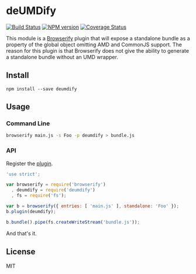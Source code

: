 # deUMDify

[![Build Status](https://travis-ci.org/primus/deumdify.svg?branch=master)](https://travis-ci.org/primus/deumdify)
[![NPM version](https://badge.fury.io/js/deumdify.svg)](http://badge.fury.io/js/deumdify)
[![Coverage Status](https://img.shields.io/coveralls/primus/deumdify.svg)](https://coveralls.io/r/primus/deumdify?branch=master)

This module is a [Browserify](http://browserify.org/) plugin that will expose a
standalone bundle as a property of the global object omitting AMD and CommonJS
support. The reason for this plugin is that Browserify does not give the ability
to generate a standalone bundle without an UMD wrapper.

## Install

```
npm install --save deumdify
```

## Usage

### Command Line

```sh
browserify main.js -s Foo -p deumdify > bundle.js
```

### API

Register the [plugin](https://github.com/substack/node-browserify#bpluginplugin-opts).

```js
'use strict';

var browserify = require('browserify')
  , deumdify = require('deumdify')
  , fs = require('fs');

var b = browserify({ entries: [ 'main.js' ], standalone: 'Foo' });
b.plugin(deumdify);

b.bundle().pipe(fs.createWriteStream('bundle.js'));
```

And that's it.

## License

MIT
